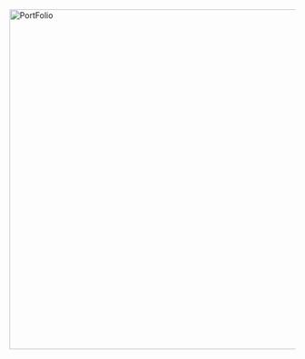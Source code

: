 <img width="600" alt="PortFolio" src="https://github.com/akhmadmamirov/portfolio/assets/105142060/44d1df1b-d983-4144-8725-c7cc1762bcc2">

